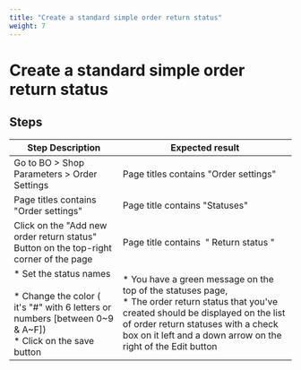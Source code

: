 ```yaml
---
title: "Create a standard simple order return status"
weight: 7
---
```


# Create a standard simple order return status
## Steps
| Step Description | Expected result |
| ----- | ----- |
| Go to BO > Shop Parameters > Order Settings | Page titles contains "Order settings" |
| Page titles contains "Order settings" | Page title contains "Statuses" |
| Click on the "Add new order return status" Button on the top-right corner of the page | Page title contains  " Return status " |
| * Set the status names<br><br> * Change the color ( it's "#" with 6 letters or numbers [between 0~9 & A~F])<br> * Click on the save button | * You have a green message on the top of the statuses page, <br> * The order return status that you've created should be displayed on the list of order return statuses with a check box on it left and a down arrow on the right of the Edit button |
